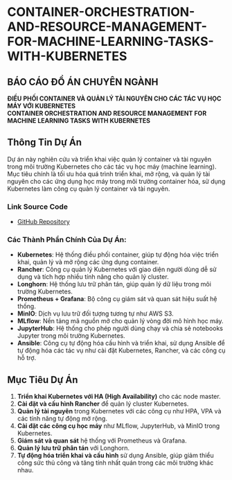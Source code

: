 # CONTAINER-ORCHESTRATION-AND-RESOURCE-MANAGEMENT-FOR-MACHINE-LEARNING-TASKS-WITH-KUBERNETES

## BÁO CÁO ĐỒ ÁN CHUYÊN NGÀNH
**ĐIỀU PHỐI CONTAINER VÀ QUẢN LÝ TÀI NGUYÊN CHO CÁC TÁC VỤ HỌC MÁY VỚI KUBERNETES**  
**CONTAINER ORCHESTRATION AND RESOURCE MANAGEMENT FOR MACHINE LEARNING TASKS WITH KUBERNETES**

## Thông Tin Dự Án

Dự án này nghiên cứu và triển khai việc quản lý container và tài nguyên trong môi trường Kubernetes cho các tác vụ học máy (machine learning). Mục tiêu chính là tối ưu hóa quá trình triển khai, mở rộng, và quản lý tài nguyên cho các ứng dụng học máy trong môi trường container hóa, sử dụng Kubernetes làm công cụ quản lý container và tài nguyên.

### Link Source Code
- [GitHub Repository](https://github.com/lhoanh123/rke2_cluster)


### Các Thành Phần Chính Của Dự Án:
- **Kubernetes**: Hệ thống điều phối container, giúp tự động hóa việc triển khai, quản lý và mở rộng các ứng dụng container.
- **Rancher**: Công cụ quản lý Kubernetes với giao diện người dùng dễ sử dụng và tích hợp nhiều tính năng cho quản lý cluster.
- **Longhorn**: Hệ thống lưu trữ phân tán, giúp quản lý dữ liệu trong môi trường Kubernetes.
- **Prometheus + Grafana**: Bộ công cụ giám sát và quan sát hiệu suất hệ thống.
- **MinIO**: Dịch vụ lưu trữ đối tượng tương tự như AWS S3.
- **MLflow**: Nền tảng mã nguồn mở cho quản lý vòng đời mô hình học máy.
- **JupyterHub**: Hệ thống cho phép người dùng chạy và chia sẻ notebooks Jupyter trong môi trường Kubernetes.
- **Ansible**: Công cụ tự động hóa cấu hình và triển khai, sử dụng Ansible để tự động hóa các tác vụ như cài đặt Kubernetes, Rancher, và các công cụ hỗ trợ.

## Mục Tiêu Dự Án

1. **Triển khai Kubernetes với HA (High Availability)** cho các node master.
2. **Cài đặt và cấu hình Rancher** để quản lý cluster Kubernetes.
3. **Quản lý tài nguyên** trong Kubernetes với các công cụ như HPA, VPA và các tính năng tự động mở rộng.
4. **Cài đặt các công cụ học máy** như MLflow, JupyterHub, và MinIO trong Kubernetes.
5. **Giám sát và quan sát** hệ thống với Prometheus và Grafana.
6. **Quản lý lưu trữ phân tán** với Longhorn.
7. **Tự động hóa triển khai và cấu hình** sử dụng Ansible, giúp giảm thiểu công sức thủ công và tăng tính nhất quán trong các môi trường khác nhau.

